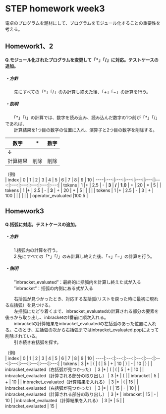 # STEP homework week3
電卓のプログラムを題材にして、プログラムをモジュール化することの重要性を考える。

## __Homework1、2__
#### Q.モジュール化されたプログラムを変更して「*」「/」に対応。テストケースの追加。

##### ・方針    
　　先にすべての「*」「/」のみ計算し終えた後、「+」「−」の計算を行う。  

##### ・説明  
　　「\*」「/」の計算では、数字を読み込み、読み込んだ数字の1つ前が「\*」「/」であれば、  
  　　計算結果を1つ目の数字の位置に入れ、演算子と2つ目の数字を削除する。
  
|数字| * |数字|
----|----|---- 
| ↓ |
|計算結果|削除|削除|
  
    
（例)  
| index | 0 | 1 | 2 | 3 | 4 | 5 | 6 | 7 | 8 | 9 | 10 |
----|:---:|:---:|:---:|:---:|:---:|:---:|:---:|:---:|:---:|:---:|:---:|
| tokens | 1 |+ | 2.5 | - | __3__ | __/__ | __1.0__ | + | 20 | * | 5 |
| tokens | 1 |+ | 2.5 | - | __3__ | + | 20 | * | 5 |  |  |  |
| tokens | 1 |+ | 2.5 | - | 3 | + | 100 |  |  |  |  |  |
| operator_evaluated |100.5 | 



## __Homework3__
#### Q.括弧に対応。テストケースの追加。
##### ・方針
　　1.括弧内の計算を行う。  
　　2.先にすべての「*」「/」のみ計算し終えた後、「+」「−」の計算を行う。 
  
  
##### ・説明  
　　”inbracket_evaluated”：最終的に括弧内を計算し終えた式が入る  
　　”inbracket”：括弧の内側にある式が入る  
    
　　右括弧が見つかったとき、対応する左括弧(リストを戻った時に最初に現れる左括弧）を見つける。    
　　左括弧にたどり着くまで、inbracket_evaluatedの計算される部分の要素を後ろから取り出し、inbracketの1番前に順次入れる。  
　　inbracketの計算結果をinbracket_evaluatedの左括弧のあった位置に入れる。このとき、左括弧の次から右括弧まではinbracket_evaluated.popによって削除されている。  
　　引き続き右括弧を探す。  

（例)  
| index | 0 | 1 | 2 | 3 | 4 | 5 | 6 | 7 | 8 | 9 | 10 |
----|:---:|:---:|:---:|:---:|:---:|:---:|:---:|:---:|:---:|:---:|:---:|
| tokens | 3 |* | ( | ( | 5 | + | 10 | ) | - | 10 | ) |
| inbracket_evaluated（右括弧が見つかった） | 3 |* | ( | ( | 5 | + | 10 | 
| inbracket_evaluated（計算される部分の取り出し） | 3 |* | ( | 
| inbracket | 5 | + | 10 |
| inbracket_evaluated（計算結果を入れる） | 3 |* | ( | 15 |
| inbracket_evaluated（右括弧が見つかった） | 3 |* | ( | 15 | - | 10 | 
| inbracket_evaluated（計算される部分の取り出し） | 3 |* 
| inbracket | 15 | - | 10 |
| inbracket_evaluated（計算結果を入れる） | 3 |* | 5 | 
| inbracket_evaluated | 15 |  
  


